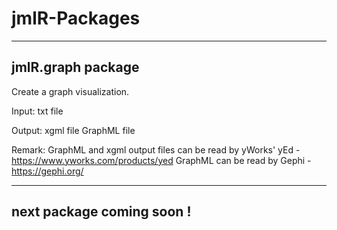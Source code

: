 # jmlR-Packages

------------------
jmlR.graph package
------------------

Create a graph visualization.

Input: 
  txt file

Output: 
  xgml file
  GraphML file

Remark: 
GraphML and xgml output files can be read by yWorks' yEd - https://www.yworks.com/products/yed 
GraphML can be read by Gephi - https://gephi.org/


--------------------------
next package coming soon !
--------------------------

